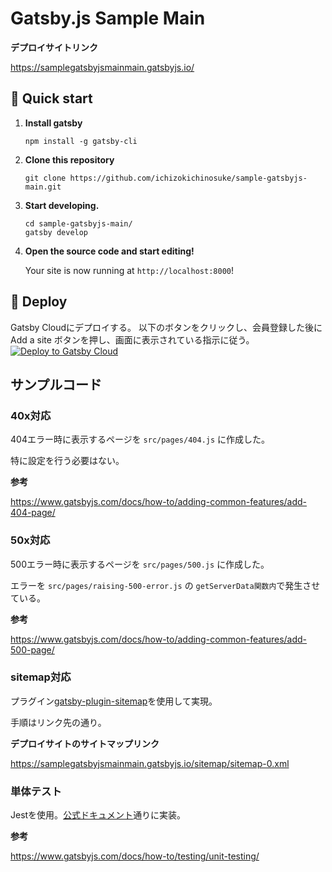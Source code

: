 # Gatsby.js Sample Main
**デプロイサイトリンク**

https://samplegatsbyjsmainmain.gatsbyjs.io/

## 🚀 Quick start

1.  **Install gatsby**
    ```shell
    npm install -g gatsby-cli
    ```

1. **Clone this repository**
    ```shell
    git clone https://github.com/ichizokichinosuke/sample-gatsbyjs-main.git
    ```

1.  **Start developing.**
    ```shell
    cd sample-gatsbyjs-main/
    gatsby develop
    ```

1.  **Open the source code and start editing!**

    Your site is now running at `http://localhost:8000`!

## 💫 Deploy

Gatsby Cloudにデプロイする。
以下のボタンをクリックし、会員登録した後に Add a site ボタンを押し、画面に表示されている指示に従う。
[<img src="https://www.gatsbyjs.com/deploynow.svg" alt="Deploy to Gatsby Cloud">](https://www.gatsbyjs.com/dashboard)

## サンプルコード

### 40x対応
404エラー時に表示するページを ```src/pages/404.js``` に作成した。

特に設定を行う必要はない。

**参考**

https://www.gatsbyjs.com/docs/how-to/adding-common-features/add-404-page/


### 50x対応
500エラー時に表示するページを ```src/pages/500.js``` に作成した。

エラーを ```src/pages/raising-500-error.js``` の ```getServerData関数内```で発生させている。

**参考**

https://www.gatsbyjs.com/docs/how-to/adding-common-features/add-500-page/

### sitemap対応
プラグイン[gatsby-plugin-sitemap](https://www.gatsbyjs.com/plugins/gatsby-plugin-sitemap/)を使用して実現。

手順はリンク先の通り。

**デプロイサイトのサイトマップリンク**

https://samplegatsbyjsmainmain.gatsbyjs.io/sitemap/sitemap-0.xml
### 単体テスト
Jestを使用。[公式ドキュメント](https://www.gatsbyjs.com/docs/how-to/testing/unit-testing/)通りに実装。

**参考**

https://www.gatsbyjs.com/docs/how-to/testing/unit-testing/
